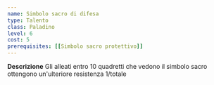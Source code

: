 ```yaml
---
name: Simbolo sacro di difesa
type: Talento
class: Paladino
level: 6
cost: 5
prerequisites: [[Simbolo sacro protettivo]]
---
```


**Descrizione**
Gli alleati entro 10 quadretti che vedono il simbolo sacro ottengono
un'ulteriore resistenza 1/totale